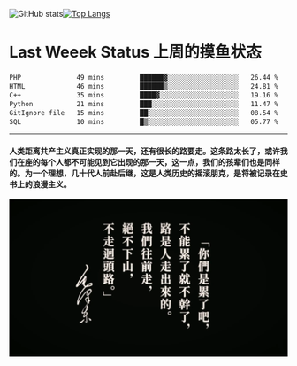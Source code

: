 ![GitHub stats](https://github-readme-stats.vercel.app/api?username=Mundanity-fc&hide=stars&count_private=true&show_icons=true&theme=prussian)[![Top Langs](https://github-readme-stats.vercel.app/api/top-langs/?username=Mundanity-fc&hide=javascript,html,css,blade&layout=compact&theme=prussian)](https://github.com/anuraghazra/github-readme-stats)

# Last Weeek Status 上周的摸鱼状态
<!--START_SECTION:waka-->

```text
PHP              49 mins         ██████▓░░░░░░░░░░░░░░░░░░   26.44 %
HTML             46 mins         ██████▒░░░░░░░░░░░░░░░░░░   24.81 %
C++              35 mins         ████▓░░░░░░░░░░░░░░░░░░░░   19.16 %
Python           21 mins         ███░░░░░░░░░░░░░░░░░░░░░░   11.47 %
GitIgnore file   15 mins         ██░░░░░░░░░░░░░░░░░░░░░░░   08.54 %
SQL              10 mins         █▒░░░░░░░░░░░░░░░░░░░░░░░   05.77 %
```

<!--END_SECTION:waka-->

---

#### 人类距离共产主义真正实现的那一天，还有很长的路要走。这条路太长了，或许我们在座的每个人都不可能见到它出现的那一天，这一点，我们的孩辈们也是同样的。为一个理想，几十代人前赴后继，这是人类历史的摇滚朋克，是将被记录在史书上的浪漫主义。

![HeSays](./HeSays.webp)

